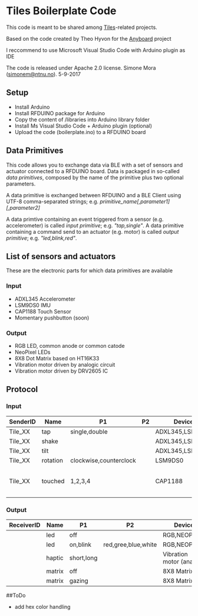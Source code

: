# Tiles Boilerplate Code

This code is meant to be shared among [Tiles](http://tilestoolkit.io)-related projects. 

Based on the code created by Theo Hyvon for the [Anyboard](http://anyboardgames.co) project 

I reccommend to use Microsoft Visual Studio Code with Arduino plugin as IDE

The code is released under Apache 2.0 license.
Simone Mora (simonem@ntnu.no). 5-9-2017 

## Setup
* Install Arduino
* Install RFDUINO package for Arduino
* Copy the content of /libraries into Arduino library folder
* Install Ms Visual Studio Code + Arduino plugin (optional) 
* Upload the code (boilerplate.ino) to a RFDUINO board 

## Data Primitives

This code allows you to exchange data via BLE with a set of sensors and actuator connected to a RFDUINO board. Data is packaged in so-called *data primitives*, composed by the name of the primitive plus two optional parameters. 

A data primitive is exchanged between RFDUINO and a BLE Client using UTF-8 comma-separated strings; e.g. *primitive_name[,parameter1][,parameter2]*  

A data primtive containing an event triggered from a sensor (e.g. accelerometer) is called *input primitive*; e.g. *"tap,single"*. A data primitive containing a command send to an actuator (e.g. motor) is called *output primitive*; e.g. *"led,blink,red"*.

## List of sensors and actuators
These are the electronic parts for which data primitives are available

### Input
* ADXL345 Accelerometer
* LSM9DS0 IMU
* CAP1188 Touch Sensor
* Momentary pushbutton (soon)

### Output
* RGB LED, common anode or common catode
* NeoPixel LEDs
* 8X8 Dot Matrix based on HT16K33
* Vibration motor driven by analogic circuit
* Vibration motor driven by DRV2605 IC

## Protocol

### Input
|SenderID|Name|P1|P2|Device|Note|
|--------|----|--|--|------|----|
|Tile_XX|tap|single,double||ADXL345,LSM9DS0||
|Tile_XX|shake|||ADXL345,LSM9DS0||
|Tile_XX|tilt|||ADXL345,LSM9DS0||
|Tile_XX|rotation|clockwise,counterclock||LSM9DS0|
|Tile_XX|touched|1,2,3,4||CAP1188|ID of the pin touched in P1|

### Output
|ReceiverID|Name|P1|P2|Device|Note|
|----------|----|--|--|------|----|
|          |led |off||RGB,NEOPIXEL||
|          |led |on,blink |red,gree,blue,white|RGB,NEOPIXEL||
|          |haptic|short,long||Vibration motor (analog)||
|          |matrix|off||8X8 Matrix||
|          |matrix|gazing||8X8 Matrix||

##ToDo
- add hex color handling